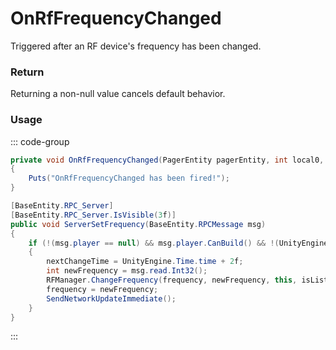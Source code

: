 # OnRfFrequencyChanged
<Badge type="info" text="Radio"/>[<Badge type="danger" text="Carbon Compatible"/>](https://github.com/CarbonCommunity/Carbon)[<Badge type="warning" text="Oxide Compatible"/>](https://github.com/OxideMod/Oxide.Rust)
Triggered after an RF device's frequency has been changed.

### Return
Returning a non-null value cancels default behavior.

### Usage
::: code-group
```csharp [Example]
private void OnRfFrequencyChanged(PagerEntity pagerEntity, int local0, BasePlayer player)
{
	Puts("OnRfFrequencyChanged has been fired!");
}
```
```csharp [Source — Assembly-CSharp @ PagerEntity]
[BaseEntity.RPC_Server]
[BaseEntity.RPC_Server.IsVisible(3f)]
public void ServerSetFrequency(BaseEntity.RPCMessage msg)
{
	if (!(msg.player == null) && msg.player.CanBuild() && !(UnityEngine.Time.time < nextChangeTime))
	{
		nextChangeTime = UnityEngine.Time.time + 2f;
		int newFrequency = msg.read.Int32();
		RFManager.ChangeFrequency(frequency, newFrequency, this, isListener: true);
		frequency = newFrequency;
		SendNetworkUpdateImmediate();
	}
}

```
:::
